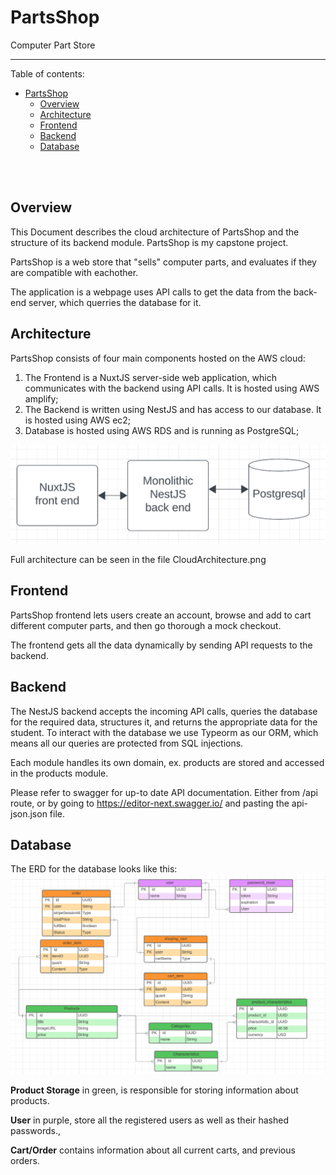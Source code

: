 # PartsShop

Computer Part Store

---

Table of contents:
- [PartsShop](#partsshop)
  - [Overview](#overview)
  - [Architecture](#architecture)
  - [Frontend](#frontend)
  - [Backend](#backend)
  - [Database](#database)

<br><br>

## Overview

This Document describes the cloud architecture of PartsShop and the structure of its backend module. PartsShop is my capstone project.

PartsShop is a web store that "sells" computer parts, and evaluates if they are compatible with eachother.

The application is a webpage uses API calls to get the data from the back-end server, which querries the database for it.

## Architecture
PartsShop consists of four main components hosted on the AWS cloud:

1. The Frontend is a NuxtJS server-side web application, which communicates with the backend using API calls. It is hosted using AWS amplify;
2. The Backend is written using NestJS and has access to our database. It is hosted using AWS ec2;
3. Database is hosted using AWS RDS and is running as PostgreSQL;


![Application Overview](./images/ArchitectureOverview.png)

Full architecture can be seen in the file CloudArchitecture.png
## Frontend

PartsShop frontend lets users create an account, browse and add to cart different computer parts, and then go thorough a mock checkout.

The frontend gets all the data dynamically by sending API requests to the backend.

## Backend

The NestJS backend accepts the incoming API calls, queries the database for the required data, structures it, and returns the appropriate data for the student. 
To interact with the database we use Typeorm as our ORM, which means all our queries are protected from SQL injections.

Each module handles its own domain, ex. products are stored and accessed in the products module.

Please refer to swagger for up-to date API documentation.
Either from /api route, or by going to https://editor-next.swagger.io/ and pasting the api-json.json file.

## Database

The ERD for the database looks like this:
![Database Overview](./images/PartsshopERD.png)


**Product Storage** in green, is responsible for storing information about products.

**User** in purple, store all the registered users as well as their hashed passwords., 

**Cart/Order** contains information about all current carts, and previous orders.